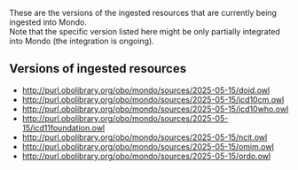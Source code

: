 These are the versions of the ingested resources that are currently being ingested into Mondo.  
Note that the specific version listed here might be only partially integrated into Mondo (the integration is ongoing).

## Versions of ingested resources

- http://purl.obolibrary.org/obo/mondo/sources/2025-05-15/doid.owl
- http://purl.obolibrary.org/obo/mondo/sources/2025-05-15/icd10cm.owl
- http://purl.obolibrary.org/obo/mondo/sources/2025-05-15/icd10who.owl
- http://purl.obolibrary.org/obo/mondo/sources/2025-05-15/icd11foundation.owl
- http://purl.obolibrary.org/obo/mondo/sources/2025-05-15/ncit.owl
- http://purl.obolibrary.org/obo/mondo/sources/2025-05-15/omim.owl
- http://purl.obolibrary.org/obo/mondo/sources/2025-05-15/ordo.owl
